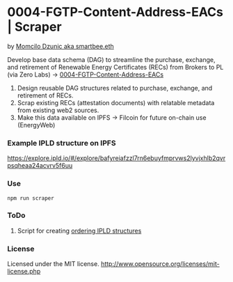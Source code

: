 # 0004-FGTP-Content-Address-EACs | Scraper
by [Momcilo Dzunic aka smartbee.eth](https://twitter.com/mdzunic)

Develop base data schema (DAG) to streamline the purchase, exchange, and retirement of Renewable Energy Certificates (RECs) from Brokers to PL (via Zero Labs) -> [0004-FGTP-Content-Address-EACs](https://github.com/protocol/FilecoinGreen-tools/blob/main/0004-FGTP-Content-Address-EACs.md)

1. Design reusable DAG structures related to purchase, exchange, and retirement of RECs.
2. Scrap existing RECs (attestation documents) with relatable metadata from existing web2 sources.
3. Make this data available on IPFS → Filcoin for future on-chain use (EnergyWeb)

### Example IPLD structure on IPFS
https://explore.ipld.io/#/explore/bafyreiafzzl7rn6ebuyfmprvws2lyvjxhlb2qvrpsqheaa24acvrv5f6uu

### Use

    npm run scraper

### ToDo

1. Script for creating [ordering IPLD structures](https://docs.google.com/presentation/d/1fSjbg9dwdabxtgs2Uy8Km0WhB66-vOUC9WP08zBnnWE/edit#slide=id.g125378e22b0_0_0)

### License
Licensed under the MIT license.
http://www.opensource.org/licenses/mit-license.php
